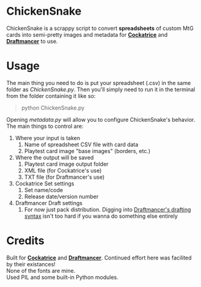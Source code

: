 ChickenSnake
=
ChickenSnake is a scrappy script to convert **spreadsheets** of custom MtG cards into semi-pretty images and metadata for **[Cockatrice](https://cockatrice.github.io/)** and **[Draftmancer](https://draftmancer.com/)** to use.

Usage
=
The main thing you need to do is put your spreadsheet (.csv) in the same folder as *ChickenSnake.py*. Then you'll simply need to run it in the terminal from the folder containing it like so:
<br>
>python ChickenSnake.py

Opening *metadata.py* will allow you to configure ChickenSnake's behavior. The main things to control are:
1. Where your input is taken
    1. Name of spreadsheet CSV file with card data
    1. Playtest card image "base images" (borders, etc.)
1. Where the output will be saved
    1. Playtest card image output folder
    1. XML file (for Cockatrice's use)
    1. TXT file (for Draftmancer's use)
1. Cockatrice Set settings
    1. Set name/code
    1. Release date/version number
1. Draftmancer Draft settings
    1. For now just pack distribution. Digging into [Draftmancer's drafting syntax](https://draftmancer.com/cubeformat.html) isn't too hard if you wanna do something else entirely

Credits
=
Built for **[Cockatrice](https://cockatrice.github.io/)** and **[Draftmancer](https://draftmancer.com/)**. Continued effort here was facilited by their existances!
<br>None of the fonts are mine. 
<br>Used PIL and some built-in Python modules. 